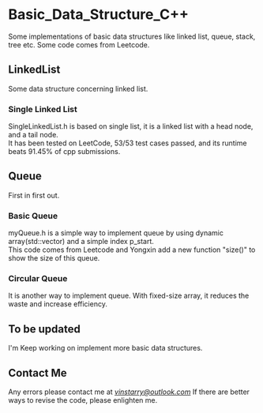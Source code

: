 # Basic_Data_Structure_C++
Some implementations of basic data structures like linked list,  queue, stack, tree etc. Some code comes from Leetcode.

## LinkedList
Some data structure concerning linked list.  
### Single Linked List
SingleLinkedList.h is based on single list, it is a linked list with a head node, and a tail node.  
It has been tested on LeetCode, 53/53 test cases passed, and its runtime beats 91.45% of cpp submissions.

## Queue
First in first out.
### Basic Queue
myQueue.h is a simple way to implement queue by using dynamic array(std::vector) and a simple index p_start.  
This code comes from Leetcode and Yongxin add a new function "size()" to show the size of this queue.    
### Circular Queue
It is another way to implement queue. With fixed-size array, it reduces the waste and increase efficiency. 

## To be updated
I'm Keep working on implement more basic data structures. 

## Contact Me
Any errors please contact me at *vinstarry@outlook.com*
If there are better ways to revise the code, please enlighten me.
